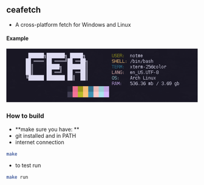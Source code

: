 
## ceafetch
- A cross-platform fetch for Windows and Linux

#### Example
![Example](https://github.com/bendikMichal/ceafetch/blob/assets/ceafetch.png)

### How to build
- **make sure you have: **
- git installed and in PATH
- internet connection
```sh
make
```
- to test run
```sh
make run

```
